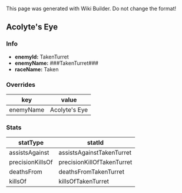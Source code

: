 <span class="wiki-builder">This page was generated with Wiki Builder. Do not change the format!</span>

## Acolyte's Eye
### Info
* **enemyId:** TakenTurret
* **enemyName:** ###TakenTurret###
* **raceName:** Taken

### Overrides
key | value
--- | -----
enemyName | Acolyte's Eye

### Stats
statType | statId
-------- | ------
assistsAgainst | assistsAgainstTakenTurret
precisionKillsOf | precisionKillOfTakenTurret
deathsFrom | deathsFromTakenTurret
killsOf | killsOfTakenTurret

